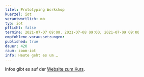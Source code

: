 ```yaml
---
titel: Prototyping Workshop
kuerzel: iot
verantwortlich: mb
typ: iot
pflicht: false
termine: 2021-07-07 09:00, 2021-07-08 09:00, 2021-07-09 09:00
empfohlene-voraussetzungen: 
published: true
dauer: 420
raum: zoom-iot
info: Heute geht es um …
---
```


Infos gibt es auf der [Website zum Kurs](https://moxd.io/iot2020).